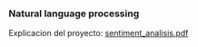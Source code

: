 
### Natural language processing


Explicacion del proyecto: [sentiment_analisis.pdf](latex/out/sentiment_analisis.pdf)
